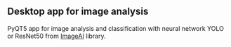 ## Desktop app for image analysis

PyQT5 app for image analysis and classification with neural network 
YOLO or ResNet50 from [ImageAI](https://github.com/OlafenwaMoses/ImageAI) library.
